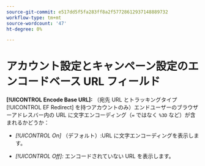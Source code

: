 ```yaml
---
source-git-commit: e517dd5f5fa283ff8a2f57728612937148889732
workflow-type: tm+mt
source-wordcount: '47'
ht-degree: 0%

---
```

# アカウント設定とキャンペーン設定のエンコードベース URL フィールド

**[!UICONTROL Encode Base URL]:** （宛先 URL とトラッキングタイプ [!UICONTROL EF Redirect] を持つアカウントのみ）エンドユーザーのブラウザーアドレスバー内の URL に文字エンコーディング（`=` ではなく `%3D` など）が含まれるかどうか：

* *[!UICONTROL On]* （デフォルト）:URL に文字エンコーディングを表示します。

* *[!UICONTROL Off]:* エンコードされていない URL を表示します。
